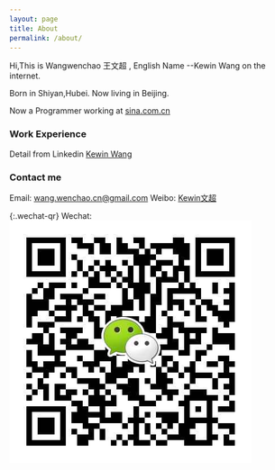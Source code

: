 ```yaml
---
layout: page
title: About
permalink: /about/
---
```


Hi,This is  Wangwenchao 王文超 , English Name --Kewin Wang on the internet. 

Born in Shiyan,Hubei. Now living in Beijing. 

Now a Programmer working at [sina.com.cn](http://sina.com.cn)

### Work Experience

Detail from Linkedin [ Kewin Wang ](https://www.linkedin.com/profile/view?id=108191127)

### Contact me
Email: [wang.wenchao.cn@gmail.com](mailto:wang.wenchao.cn@gmail.com)
Weibo: [Kewin文超](http://weibo.com/kewinwangcn) 

{:.wechat-qr} 
Wechat: ![wechat-qr](https://raw.githubusercontent.com/WangWenchao/wangwenchao.github.io/master/images/Wechat-QR.png)
